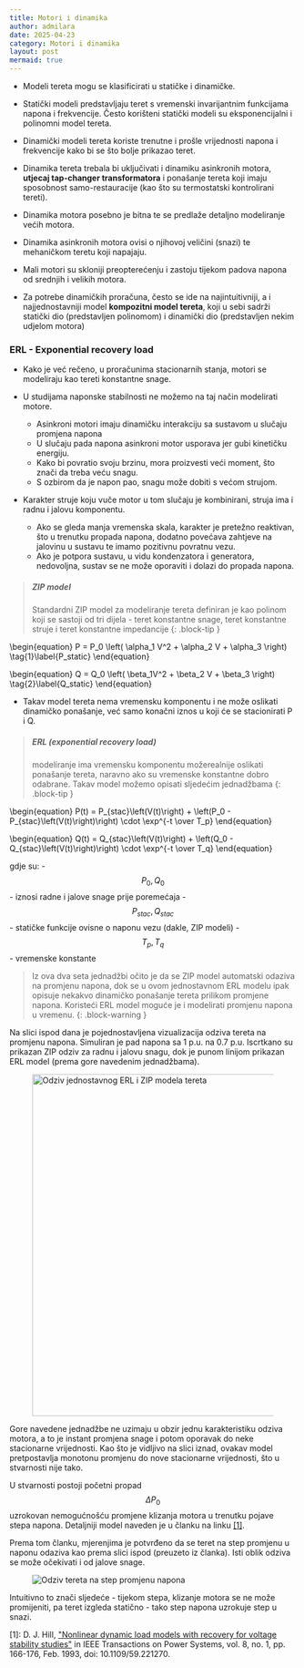 ```yaml
---
title: Motori i dinamika
author: admilara
date: 2025-04-23
category: Motori i dinamika
layout: post
mermaid: true
---
```


- Modeli tereta mogu se klasificirati u statičke i dinamičke. 

- Statički modeli predstavljaju teret s vremenski invarijantnim funkcijama napona 
i frekvencije. Često korišteni statički modeli su eksponencijalni i polinomni model tereta.

- Dinamički modeli tereta koriste trenutne i prošle vrijednosti napona i frekvencije
kako bi se što bolje prikazao teret. 
- Dinamika tereta trebala bi uključivati i dinamiku
asinkronih motora, **utjecaj tap-changer transformatora** i ponašanje tereta koji imaju 
sposobnost samo-restauracije (kao što su termostatski kontrolirani tereti).

- Dinamika motora posebno je bitna te se predlaže detaljno modeliranje većih motora.
- Dinamika asinkronih motora ovisi o njihovoj veličini (snazi) te mehaničkom teretu koji napajaju.
- Mali motori su skloniji preopterećenju i zastoju tijekom padova napona od srednjih i velikih motora. 

- Za potrebe dinamičkih proračuna, često se ide na najintuitivniji, a i najjednostavniji model 
**kompozitni model tereta**, koji u sebi sadrži statički dio (predstavljen polinomom) i 
dinamički dio (predstavljen nekim udjelom motora) 




### ERL - Exponential recovery load

- Kako je već rečeno, u proračunima stacionarnih stanja, motori se modeliraju kao
tereti konstantne snage. 
- U studijama naponske stabilnosti ne možemo na taj način modelirati motore.
    - Asinkroni motori imaju dinamičku interakciju sa sustavom u slučaju promjena napona
    - U slučaju pada napona asinkroni motor usporava jer gubi kinetičku energiju.
    - Kako bi povratio svoju brzinu, mora proizvesti veći moment, što znači da treba veću snagu.
    - S ozbirom da je napon pao, snagu može dobiti s većom strujom. 
    
- Karakter struje koju vuče motor u tom slučaju je kombinirani, struja ima i radnu i 
jalovu komponentu. 
    - Ako se gleda manja vremenska skala, karakter je pretežno reaktivan, što u trenutku 
    propada napona, dodatno povećava zahtjeve na jalovinu u sustavu te imamo pozitivnu povratnu vezu.
    - Ako je potpora sustavu, u vidu kondenzatora i generatora, nedovoljna, sustav se ne može 
    oporaviti i dolazi do propada napona. 
    
> ##### **ZIP** model
> Standardni ZIP model za modeliranje tereta definiran je kao polinom koji se sastoji od tri
> dijela - teret konstantne snage, teret konstantne struje i teret konstantne impedancije
{: .block-tip }

\begin{equation}
    P = P_0 \left( \alpha_1 V^2 + \alpha_2 V + \alpha_3 \right)
    \tag{1}\label{P_static}
\end{equation}

\begin{equation}
    Q = Q_0 \left( \beta_1V^2 + \beta_2 V + \beta_3 \right)
    \tag{2}\label{Q_static}
\end{equation}

- Takav model tereta nema vremensku komponentu i ne može oslikati dinamičko
ponašanje, već samo konačni iznos u koji će se stacionirati P i Q. 

> ##### **ERL** (exponential recovery load)
> modeliranje ima vremensku komponentu možerealnije oslikati ponašanje tereta, naravno ako su vremenske konstantne dobro odabrane.
> Takav model možemo opisati sljedećim jednadžbama
{: .block-tip }

\begin{equation}
    P(t) = P_{stac}\left(V(t)\right) + \left(P_0 - P_{stac}\left(V(t)\right)\right) \cdot \exp^{-t \over T_p}
\end{equation}

\begin{equation}
    Q(t) = Q_{stac}\left(V(t)\right) + \left(Q_0 - Q_{stac}\left(V(t)\right)\right) \cdot \exp^{-t \over T_q}
\end{equation}

gdje su:
    - $$P_0, Q_0$$ - iznosi radne i jalove snage prije poremećaja
    - $$P_{stac}, Q_{stac}$$ - statičke funkcije ovisne o naponu vezu (dakle, ZIP modeli)
    - $$T_p, T_q$$ - vremenske konstante 
    
> Iz ova dva seta jednadžbi očito je da se ZIP model automatski odaziva na promjenu napona, dok se u 
> ovom jednostavnom ERL modelu ipak opisuje nekakvo dinamičko ponašanje tereta prilikom promjene napona. 
> Koristeći ERL model moguće je i modelirati promjenu napona u vremenu.
{: .block-warning }
    
Na slici ispod dana je pojednostavljena vizualizacija odziva tereta na promjenu napona. 
Simuliran je pad napona sa 1 p.u. na 0.7 p.u. Iscrtkano su prikazan ZIP odziv za radnu i jalovu snagu, dok
je punom linijom prikazan ERL model (prema gore navedenim jednadžbama).

<figure>
  <img src="{{ site.baseurl }}/assets/gitbook/images/ERL-vs-ZIP.svg" width="600" alt="Odziv jednostavnog ERL i ZIP modela tereta">
</figure>
    
Gore navedene jednadžbe ne uzimaju u obzir jednu karakteristiku odziva motora, 
a to je instant promjena snage i potom oporavak do neke stacionarne vrijednosti.
Kao što je vidljivo na slici iznad, ovakav model pretpostavlja monotonu promjenu
do nove stacionarne vrijednosti, što u stvarnosti nije tako. 

U stvarnosti postoji početni propad $$\Delta P_0$$ uzrokovan nemogućnošću promjene
klizanja motora u trenutku pojave stepa napona. Detaljniji model naveden je u članku na linku [[1]](https://ieeexplore.ieee.org/document/221270).

Prema tom članku, mjerenjima je potvrđeno da se teret na step promjenu u naponu odaziva kao prema slici ispod (preuzeto iz članka).
Isti oblik odziva se može očekivati i od jalove snage. 

<figure>
  <img src="{{ site.baseurl }}/assets/gitbook/images/load-response-to-v-step.PNG" alt="Odziv tereta na step promjenu napona">
</figure>    
    
Intuitivno to znači sljedeće - tijekom stepa, klizanje motora se ne može promijeniti,
pa teret izgleda statično - tako step napona uzrokuje step u snazi. 



\[1\]: D. J. Hill, ["Nonlinear dynamic load models with recovery for voltage stability studies"](https://ieeexplore.ieee.org/document/221270) 
in IEEE Transactions on Power Systems, vol. 8, no. 1, pp. 166-176, Feb. 1993, doi: 10.1109/59.221270.

   
    
    
    
    
    
    
    
    